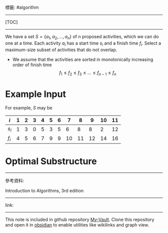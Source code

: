 標籤: #algorithm 

---

[TOC]

---

We have a set $S = \{a_1, a_2, \dots, a_n\}$ of $n$ proposed activities, which we can do one at a time. Each activity $a_i$ has a start time $s_i$ and a finish time $f_i$. Select a maximum-size subset of activities that do not overlap.

- We assume that the activities are sorted in monotonically increasing order of finish time
$$f_1 \leq f_2 \leq f_3 \leq \dots \leq f_{n - 1} \leq f_n$$

# Example Input

For example, $S$ may be

| $i$   | $1$ | $2$ | $3$ | $4$ | $5$ | $6$ | $7$  | $8$  | $9$  | $10$ | $11$ |
| ----- | --- | --- | --- | --- | --- | --- | ---- | ---- | ---- | ---- | ---- |
| $s_i$ | $1$ | $3$ | $0$ | $5$ | $3$ | $5$ | $6$  | $8$  | $8$  | $2$  | $12$ |
| $f_i$ | $4$ | $5$ | $6$ | $7$ | $9$ | $9$ | $10$ | $11$ | $12$ | $14$ | $16$ | 

# Optimal Substructure



---

參考資料:

Introduction to Algorithms, 3rd edition

---

link:


---

This note is included in github repository [My-Vault](https://github.com/LittleD3092/My-Vault.git). Clone this repository and open it in [obsidian](https://obsidian.md/) to enable utilities like wikilinks and graph view.